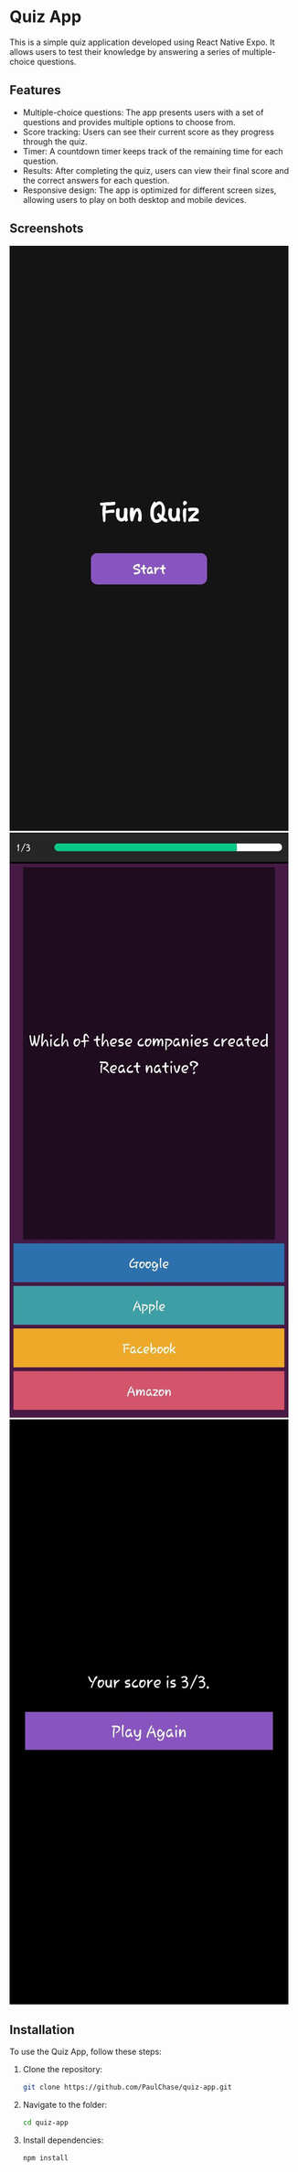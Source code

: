 # Quiz App

This is a simple quiz application developed using React Native Expo. It allows users to test their knowledge by answering a series of multiple-choice questions.

## Features

- Multiple-choice questions: The app presents users with a set of questions and provides multiple options to choose from.
- Score tracking: Users can see their current score as they progress through the quiz.
- Timer: A countdown timer keeps track of the remaining time for each question.
- Results: After completing the quiz, users can view their final score and the correct answers for each question.
- Responsive design: The app is optimized for different screen sizes, allowing users to play on both desktop and mobile devices.

## Screenshots

![first screen](./assets/screen1.jpg)
![Quiz screen](./assets/screen2.jpg)
![Results screen](./assets/screen3.jpg)

## Installation

To use the Quiz App, follow these steps:

1. Clone the repository:

   ```bash
   git clone https://github.com/PaulChase/quiz-app.git

   ```

2. Navigate to the folder:

   ```bash
   cd quiz-app

   ```

3. Install dependencies:

   ```bash
   npm install
   ```
